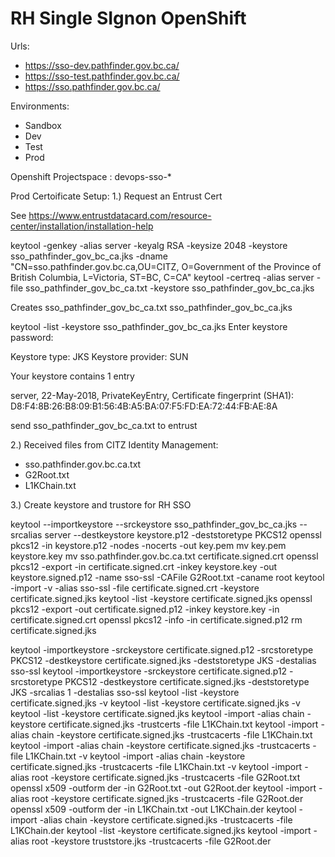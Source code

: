 # RH Single SIgnon OpenShift

Urls: 
* https://sso-dev.pathfinder.gov.bc.ca/
* https://sso-test.pathfinder.gov.bc.ca/
* https://sso.pathfinder.gov.bc.ca/

Environments:
- Sandbox
- Dev
- Test
- Prod

Openshift Projectspace : devops-sso-*

Prod Certoificate Setup:
1.) Request an Entrust Cert

See https://www.entrustdatacard.com/resource-center/installation/installation-help

keytool -genkey -alias server -keyalg RSA -keysize 2048 -keystore sso_pathfinder_gov_bc_ca.jks -dname "CN=sso.pathfinder.gov.bc.ca,OU=CITZ, O=Government of the Province of British Columbia, L=Victoria, ST=BC, C=CA" 
keytool -certreq -alias server -file sso_pathfinder_gov_bc_ca.txt -keystore sso_pathfinder_gov_bc_ca.jks

Creates 
sso_pathfinder_gov_bc_ca.txt
sso_pathfinder_gov_bc_ca.jks

keytool -list -keystore sso_pathfinder_gov_bc_ca.jks 
Enter keystore password:  

Keystore type: JKS
Keystore provider: SUN

Your keystore contains 1 entry

server, 22-May-2018, PrivateKeyEntry, 
Certificate fingerprint (SHA1): D8:F4:8B:26:B8:09:B1:56:4B:A5:BA:07:F5:FD:EA:72:44:FB:AE:8A

send sso_pathfinder_gov_bc_ca.txt to entrust

2.) Received files from CITZ Identity Management:
- sso.pathfinder.gov.bc.ca.txt
- G2Root.txt
- L1KChain.txt

3.) Create keystore and trustore for RH SSO

keytool --importkeystore --srckeystore sso_pathfinder_gov_bc_ca.jks --srcalias server  --destkeystore keystore.p12 -deststoretype PKCS12
openssl pkcs12 -in keystore.p12 -nodes -nocerts -out key.pem
mv key.pem keystore.key
mv sso.pathfinder.gov.bc.ca.txt certificate.signed.crt
openssl pkcs12 -export -in certificate.signed.crt -inkey keystore.key -out keystore.signed.p12 -name sso-ssl -CAFile G2Root.txt -caname root
keytool -import -v -alias sso-ssl -file certificate.signed.crt  -keystore certificate.signed.jks
keytool -list  -keystore certificate.signed.jks
openssl pkcs12 -export -out certificate.signed.p12 -inkey keystore.key -in certificate.signed.crt
openssl pkcs12 -info -in certificate.signed.p12
rm certificate.signed.jks

keytool -importkeystore -srckeystore certificate.signed.p12 -srcstoretype PKCS12 -destkeystore certificate.signed.jks -deststoretype JKS -destalias sso-ssl
keytool -importkeystore -srckeystore certificate.signed.p12 -srcstoretype PKCS12 -destkeystore certificate.signed.jks -deststoretype JKS -srcalias 1 -destalias sso-ssl
keytool -list -keystore certificate.signed.jks -v
keytool -list -keystore certificate.signed.jks -v
keytool -list -keystore certificate.signed.jks
keytool -import -alias chain -keystore certificate.signed.jks -trustcerts -file L1KChain.txt
keytool -import -alias chain -keystore certificate.signed.jks -trustcacerts -file L1KChain.txt
keytool -import -alias chain -keystore certificate.signed.jks -trustcacerts -file L1KChain.txt  -v
keytool -import -alias chain -keystore certificate.signed.jks -trustcacerts -file L1KChain.txt  -v
keytool -import -alias root -keystore certificate.signed.jks -trustcacerts -file G2Root.txt
openssl x509 -outform der -in G2Root.txt -out G2Root.der
keytool -import -alias root -keystore certificate.signed.jks -trustcacerts -file G2Root.der
openssl x509 -outform der -in L1KChain.txt -out L1KChain.der
keytool -import -alias chain -keystore certificate.signed.jks -trustcacerts -file L1KChain.der
keytool -list -keystore certificate.signed.jks
keytool -import -alias root -keystore truststore.jks -trustcacerts -file G2Root.der




